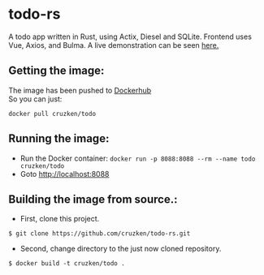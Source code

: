 # todo-rs

A todo app written in Rust, using Actix, Diesel and SQLite. Frontend uses Vue, Axios, and Bulma. A live demonstration can be seen [here.](http://todo.kencruz.ca)

## Getting the image:
The image has been pushed to [Dockerhub](https://hub.docker.com/r/cruzken/todo/)  
So you can just:

```
docker pull cruzken/todo
```
## Running the image:
- Run the Docker container: `docker run -p 8088:8088 --rm --name todo cruzken/todo`
- Goto [http://localhost:8088](http://localhost:8088)

## Building the image from source.:

- First, clone this project.

```
$ git clone https://github.com/cruzken/todo-rs.git
```

- Second, change directory to the just now cloned repository.

```
$ docker build -t cruzken/todo .
```


